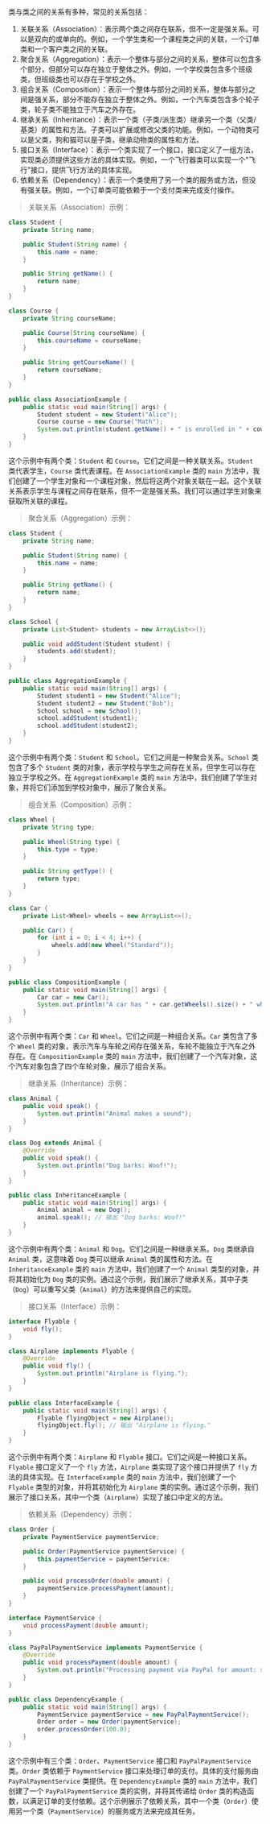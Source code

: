 类与类之间的关系有多种，常见的关系包括：

1. 关联关系（Association）：表示两个类之间存在联系，但不一定是强关系。可以是双向的或单向的。例如，一个学生类和一个课程类之间的关联，一个订单类和一个客户类之间的关联。
2. 聚合关系（Aggregation）：表示一个整体与部分之间的关系，整体可以包含多个部分，但部分可以存在独立于整体之外。例如，一个学校类包含多个班级类，但班级类也可以存在于学校之外。
3. 组合关系（Composition）：表示一个整体与部分之间的关系，整体与部分之间是强关系，部分不能存在独立于整体之外。例如，一个汽车类包含多个轮子类，轮子类不能独立于汽车之外存在。
4. 继承关系（Inheritance）：表示一个类（子类/派生类）继承另一个类（父类/基类）的属性和方法。子类可以扩展或修改父类的功能。例如，一个动物类可以是父类，狗和猫可以是子类，继承动物类的属性和方法。
5. 接口关系（Interface）：表示一个类实现了一个接口，接口定义了一组方法，实现类必须提供这些方法的具体实现。例如，一个飞行器类可以实现一个"飞行"接口，提供飞行方法的具体实现。
6. 依赖关系（Dependency）：表示一个类使用了另一个类的服务或方法，但没有强关联。例如，一个订单类可能依赖于一个支付类来完成支付操作。



> 关联关系（Association）示例：

```java
class Student {
    private String name;

    public Student(String name) {
        this.name = name;
    }

    public String getName() {
        return name;
    }
}

class Course {
    private String courseName;

    public Course(String courseName) {
        this.courseName = courseName;
    }

    public String getCourseName() {
        return courseName;
    }
}

public class AssociationExample {
    public static void main(String[] args) {
        Student student = new Student("Alice");
        Course course = new Course("Math");
        System.out.println(student.getName() + " is enrolled in " + course.getCourseName());
    }
}

```

这个示例中有两个类：`Student` 和 `Course`。它们之间是一种关联关系。`Student` 类代表学生，`Course` 类代表课程。在 `AssociationExample` 类的 `main` 方法中，我们创建了一个学生对象和一个课程对象，然后将这两个对象关联在一起。这个关联关系表示学生与课程之间存在联系，但不一定是强关系。我们可以通过学生对象来获取所关联的课程。



> 聚合关系（Aggregation）示例：

```java
class Student {
    private String name;

    public Student(String name) {
        this.name = name;
    }

    public String getName() {
        return name;
    }
}

class School {
    private List<Student> students = new ArrayList<>();

    public void addStudent(Student student) {
        students.add(student);
    }
}

public class AggregationExample {
    public static void main(String[] args) {
        Student student1 = new Student("Alice");
        Student student2 = new Student("Bob");
        School school = new School();
        school.addStudent(student1);
        school.addStudent(student2);
    }
}

```

这个示例中有两个类：`Student` 和 `School`。它们之间是一种聚合关系。`School` 类包含了多个 `Student` 类的对象，表示学校与学生之间存在关系，但学生可以存在独立于学校之外。在 `AggregationExample` 类的 `main` 方法中，我们创建了学生对象，并将它们添加到学校对象中，展示了聚合关系。



> 组合关系（Composition）示例：

```java
class Wheel {
    private String type;

    public Wheel(String type) {
        this.type = type;
    }

    public String getType() {
        return type;
    }
}

class Car {
    private List<Wheel> wheels = new ArrayList<>();

    public Car() {
        for (int i = 0; i < 4; i++) {
            wheels.add(new Wheel("Standard"));
        }
    }
}

public class CompositionExample {
    public static void main(String[] args) {
        Car car = new Car();
        System.out.println("A car has " + car.getWheels().size() + " wheels.");
    }
}

```

这个示例中有两个类：`Car` 和 `Wheel`。它们之间是一种组合关系。`Car` 类包含了多个 `Wheel` 类的对象，表示汽车与车轮之间存在强关系，车轮不能独立于汽车之外存在。在 `CompositionExample` 类的 `main` 方法中，我们创建了一个汽车对象，这个汽车对象包含了四个车轮对象，展示了组合关系。



> 继承关系（Inheritance）示例：

```java
class Animal {
    public void speak() {
        System.out.println("Animal makes a sound");
    }
}

class Dog extends Animal {
    @Override
    public void speak() {
        System.out.println("Dog barks: Woof!");
    }
}

public class InheritanceExample {
    public static void main(String[] args) {
        Animal animal = new Dog();
        animal.speak(); // 输出 "Dog barks: Woof!"
    }
}

```

这个示例中有两个类：`Animal` 和 `Dog`。它们之间是一种继承关系。`Dog` 类继承自 `Animal` 类，这意味着 `Dog` 类可以继承 `Animal` 类的属性和方法。在 `InheritanceExample` 类的 `main` 方法中，我们创建了一个 `Animal` 类型的对象，并将其初始化为 `Dog` 类的实例。通过这个示例，我们展示了继承关系，其中子类（`Dog`）可以重写父类（`Animal`）的方法来提供自己的实现。



> 接口关系（Interface）示例：

```java
interface Flyable {
    void fly();
}

class Airplane implements Flyable {
    @Override
    public void fly() {
        System.out.println("Airplane is flying.");
    }
}

public class InterfaceExample {
    public static void main(String[] args) {
        Flyable flyingObject = new Airplane();
        flyingObject.fly(); // 输出 "Airplane is flying."
    }
}
```

这个示例中有两个类：`Airplane` 和 `Flyable` 接口。它们之间是一种接口关系。`Flyable` 接口定义了一个 `fly` 方法，`Airplane` 类实现了这个接口并提供了 `fly` 方法的具体实现。在 `InterfaceExample` 类的 `main` 方法中，我们创建了一个 `Flyable` 类型的对象，并将其初始化为 `Airplane` 类的实例。通过这个示例，我们展示了接口关系，其中一个类（`Airplane`）实现了接口中定义的方法。



>  依赖关系（Dependency）示例：

```java
class Order {
    private PaymentService paymentService;

    public Order(PaymentService paymentService) {
        this.paymentService = paymentService;
    }

    public void processOrder(double amount) {
        paymentService.processPayment(amount);
    }
}

interface PaymentService {
    void processPayment(double amount);
}

class PayPalPaymentService implements PaymentService {
    @Override
    public void processPayment(double amount) {
        System.out.println("Processing payment via PayPal for amount: $" + amount);
    }
}

public class DependencyExample {
    public static void main(String[] args) {
        PaymentService paymentService = new PayPalPaymentService();
        Order order = new Order(paymentService);
        order.processOrder(100.0);
    }
}

```

这个示例中有三个类：`Order`、`PaymentService` 接口和 `PayPalPaymentService` 类。`Order` 类依赖于 `PaymentService` 接口来处理订单的支付。具体的支付服务由 `PayPalPaymentService` 类提供。在 `DependencyExample` 类的 `main` 方法中，我们创建了一个 `PayPalPaymentService` 类的实例，并将其传递给 `Order` 类的构造函数，以满足订单的支付依赖。这个示例展示了依赖关系，其中一个类（`Order`）使用另一个类（`PaymentService`）的服务或方法来完成其任务。